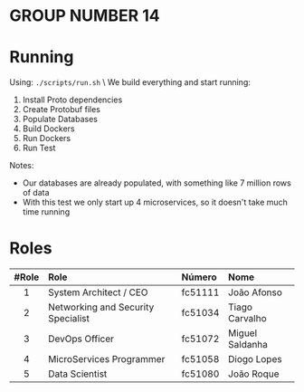 # GROUP NUMBER 14

# Running
Using: `./scripts/run.sh` \ 
We build everything and start running:
1. Install Proto dependencies
2. Create Protobuf files
3. Populate Databases
4. Build Dockers
5. Run Dockers
6. Run Test

Notes: 
- Our databases are already populated, with something like 7 million rows of data
- With this test we only start up 4 microservices, so it doesn't take much time running

# Roles
#Role | Role                                | Número  | Nome            
 :--: |:----------------------------------- | :------ |:---------------
1     | System Architect / CEO              | fc51111 | João Afonso     
2     | Networking and Security Specialist  | fc51034 | Tiago Carvalho  
3     | DevOps Officer                      | fc51072 | Miguel Saldanha 
4     | MicroServices Programmer            | fc51058 | Diogo Lopes
5     | Data Scientist                      | fc51080 | João Roque
